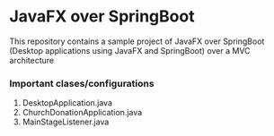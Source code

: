 # JavaFX over SpringBoot

This repository contains a sample project of JavaFX over SpringBoot (Desktop applications using JavaFX and SpringBoot) over a MVC architecture

### Important clases/configurations
1. DesktopApplication.java
2. ChurchDonationApplication.java
3. MainStageListener.java